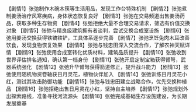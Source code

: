 【剧情1】张弛制作木碗木筷等生活用品，发现工作台特殊机制
【剧情2】张弛煮制姜汤治疗风寒疾病，身体状态恢复良好
【剧情3】张弛在交易频道出售姜汤药品，获取多种生存物资
【剧情4】张弛拒绝大量不合理交易请求，筛选有价值交换对象
【剧情5】张弛与精良级建筑拥有者谈判，尝试交换合成室设施
【剧情6】张弛用姜汤交换获得铁镐铁铲，工具体系逐步完善
【剧情7】张弛烹饪兔肉木耳改善饮食，发现食物恢复效果
【剧情8】张弛与钱忠田深入交流合作，了解农神天赋详情
【剧情9】张弛使用合成室转化优质材料，建筑品质提升
【剧情10】张弛收到世界评估排名通知，确认第一档身份
【剧情11】张弛开启定制宝箱获得臂弩，武器系统强化
【剧情12】张弛升华臂弩获得箭道修正，提升战斗能力
【剧情13】张弛使用随机物资卷轴获日月灵花，植物伙伴加入
【剧情14】张弛训练日月灵花小红，测试其攻击防御功能
【剧情15】张弛与钱忠田建立战略合作，优先交换种植品
【剧情16】张弛拒绝出售日月灵花小红，坚持自主培养
【剧情17】张弛规划外出探索路线，准备寻找河流源头
【剧情18】张弛完成基础生存设施建设，为长期发展奠基